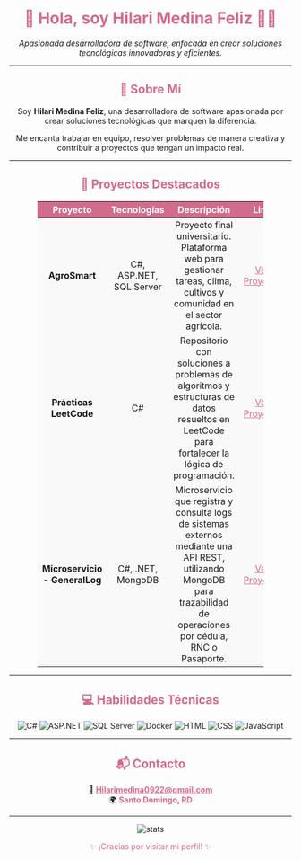<!-- Portafolio Profesional en GitHub en proceso...-->
<h1 align="center" style="color: #d26b8c;">🌸 Hola, soy Hilari Medina Feliz 👩‍💻</h1>
<p align="center">
  <em>Apasionada desarrolladora de software, enfocada en crear soluciones tecnológicas innovadoras y eficientes.</em>
</p>

---

<h2 align="center" style="color: #d26b8c;">🌟 Sobre Mí</h2>
<p align="center">
  Soy <strong>Hilari Medina Feliz</strong>, una desarrolladora de software apasionada por crear soluciones tecnológicas que marquen la diferencia.  
</p>
<p align="center">
  Me encanta trabajar en equipo, resolver problemas de manera creativa y contribuir a proyectos que tengan un impacto real.
</p>

---

<h2 align="center" style="color: #d26b8c;">💼 Proyectos Destacados</h2>
<div align="center">
  <table style="border-collapse: collapse; width: 80%; text-align: center; margin: auto; background-color: #f9f9f9;">
    <thead style="background-color: #d26b8c; color: #fff;">
      <tr>
        <th>Proyecto</th>
        <th>Tecnologías</th>
        <th>Descripción</th>
        <th>Link</th>
      </tr>
    </thead>
    <tbody>
      <tr>
        <td><strong>AgroSmart</strong></td>
        <td>C#, ASP.NET, SQL Server</td>
        <td>Proyecto final universitario. Plataforma web para gestionar tareas, clima, cultivos y comunidad en el sector agrícola.</td>
        <td><a href="https://github.com/HilariMF03/ProyectoFinal-AgroSmart" target="_blank" style="color: #d26b8c;">Ver Proyecto</a></td>
      </tr>
      <tr>
        <td><strong>Prácticas LeetCode</strong></td>
        <td>C#</td>
        <td>Repositorio con soluciones a problemas de algoritmos y estructuras de datos resueltos en LeetCode para fortalecer la lógica de programación.</td>
        <td><a href="https://github.com/HilariMF03/LeetCode-Practice" target="_blank" style="color: #d26b8c;">Ver Proyecto</a></td>
      </tr>
     <tr>
        <td><strong>Microservicio - GeneralLog</strong></td>
        <td>C#, .NET, MongoDB</td>
        <td>Microservicio que registra y consulta logs de sistemas externos mediante una API REST, utilizando MongoDB para trazabilidad de operaciones por cédula, RNC o Pasaporte.</td>
        <td><a href="https://github.com/HilariMF03/GeneralLog" target="_blank" style="color: #d26b8c;">Ver Proyecto</a></td>
      </tr>
    </tbody>
  </table>
</div>

---

<h2 align="center" style="color: #d26b8c;">💻 Habilidades Técnicas</h2>
<div align="center">
  <p>
    <img src="https://img.shields.io/badge/-C%23-239120?logo=csharp&logoColor=white&style=for-the-badge" alt="C#" />
    <img src="https://img.shields.io/badge/-ASP.NET-512BD4?logo=dotnet&logoColor=white&style=for-the-badge" alt="ASP.NET" />
    <img src="https://img.shields.io/badge/-SQL_Server-CC2927?logo=microsoftsqlserver&logoColor=white&style=for-the-badge" alt="SQL Server" />
    <img src="https://img.shields.io/badge/-Docker-2496ED?logo=docker&logoColor=white&style=for-the-badge" alt="Docker" />
    <img src="https://img.shields.io/badge/-HTML-E34F26?logo=html5&logoColor=white&style=for-the-badge" alt="HTML" />
    <img src="https://img.shields.io/badge/-CSS-1572B6?logo=css3&logoColor=white&style=for-the-badge" alt="CSS" />
    <img src="https://img.shields.io/badge/-JavaScript-F7DF1E?logo=javascript&logoColor=black&style=for-the-badge" alt="JavaScript" />
  </p>
</div>

---

<h2 align="center" style="color: #d26b8c;">📬 Contacto</h2>
<p align="center">
  📧 <a href="mailto:Hilarimedina0922@gmail.com" style="color: #d26b8c;"><strong>Hilarimedina0922@gmail.com</strong></a><br>
  🌍 <strong style="color: #d26b8c;"> Santo Domingo, RD</strong><br>
</p>

---

<p align="center">
  <img src="https://github-readme-stats.vercel.app/api?username=HilariMF&show_icons=true&theme=radical" alt="stats"/>
</p>

<p align="center" style="color: #d26b8c;">✨ ¡Gracias por visitar mi perfil! ✨</p>
